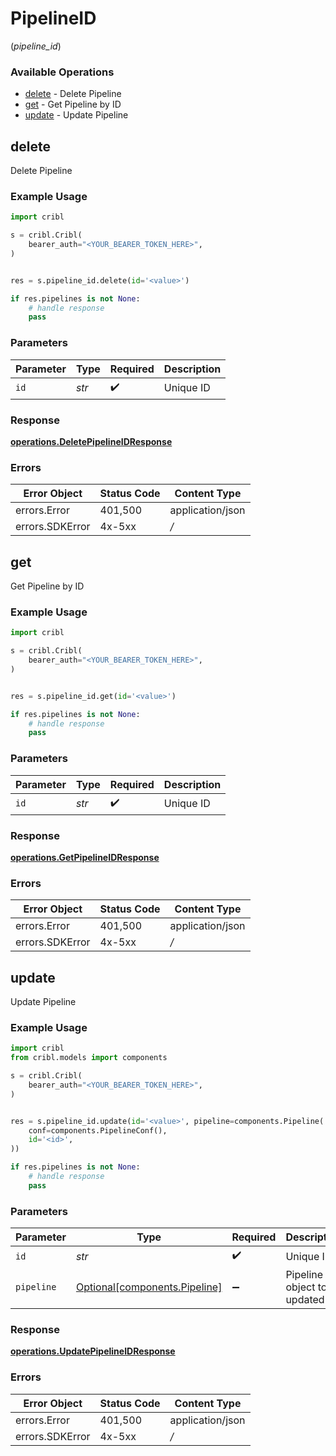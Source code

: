 # PipelineID
(*pipeline_id*)

### Available Operations

* [delete](#delete) - Delete Pipeline
* [get](#get) - Get Pipeline by ID
* [update](#update) - Update Pipeline

## delete

Delete Pipeline

### Example Usage

```python
import cribl

s = cribl.Cribl(
    bearer_auth="<YOUR_BEARER_TOKEN_HERE>",
)


res = s.pipeline_id.delete(id='<value>')

if res.pipelines is not None:
    # handle response
    pass
```

### Parameters

| Parameter          | Type               | Required           | Description        |
| ------------------ | ------------------ | ------------------ | ------------------ |
| `id`               | *str*              | :heavy_check_mark: | Unique ID          |


### Response

**[operations.DeletePipelineIDResponse](../../models/operations/deletepipelineidresponse.md)**
### Errors

| Error Object     | Status Code      | Content Type     |
| ---------------- | ---------------- | ---------------- |
| errors.Error     | 401,500          | application/json |
| errors.SDKError  | 4x-5xx           | */*              |

## get

Get Pipeline by ID

### Example Usage

```python
import cribl

s = cribl.Cribl(
    bearer_auth="<YOUR_BEARER_TOKEN_HERE>",
)


res = s.pipeline_id.get(id='<value>')

if res.pipelines is not None:
    # handle response
    pass
```

### Parameters

| Parameter          | Type               | Required           | Description        |
| ------------------ | ------------------ | ------------------ | ------------------ |
| `id`               | *str*              | :heavy_check_mark: | Unique ID          |


### Response

**[operations.GetPipelineIDResponse](../../models/operations/getpipelineidresponse.md)**
### Errors

| Error Object     | Status Code      | Content Type     |
| ---------------- | ---------------- | ---------------- |
| errors.Error     | 401,500          | application/json |
| errors.SDKError  | 4x-5xx           | */*              |

## update

Update Pipeline

### Example Usage

```python
import cribl
from cribl.models import components

s = cribl.Cribl(
    bearer_auth="<YOUR_BEARER_TOKEN_HERE>",
)


res = s.pipeline_id.update(id='<value>', pipeline=components.Pipeline(
    conf=components.PipelineConf(),
    id='<id>',
))

if res.pipelines is not None:
    # handle response
    pass
```

### Parameters

| Parameter                                                            | Type                                                                 | Required                                                             | Description                                                          |
| -------------------------------------------------------------------- | -------------------------------------------------------------------- | -------------------------------------------------------------------- | -------------------------------------------------------------------- |
| `id`                                                                 | *str*                                                                | :heavy_check_mark:                                                   | Unique ID                                                            |
| `pipeline`                                                           | [Optional[components.Pipeline]](../../models/components/pipeline.md) | :heavy_minus_sign:                                                   | Pipeline object to be updated                                        |


### Response

**[operations.UpdatePipelineIDResponse](../../models/operations/updatepipelineidresponse.md)**
### Errors

| Error Object     | Status Code      | Content Type     |
| ---------------- | ---------------- | ---------------- |
| errors.Error     | 401,500          | application/json |
| errors.SDKError  | 4x-5xx           | */*              |
